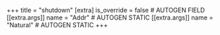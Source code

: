 +++
title = "shutdown"
[extra]
is_override = false # AUTOGEN FIELD
[[extra.args]]
name = "Addr" # AUTOGEN STATIC
[[extra.args]]
name = "Natural" # AUTOGEN STATIC
+++